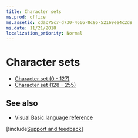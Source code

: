```yaml
---
title: Character sets
ms.prod: office
ms.assetid: cdac75c7-d730-4666-8c95-52169ee4c2d9
ms.date: 11/21/2018
localization_priority: Normal
---
```



# Character sets

- [Character set (0 - 127)](User-Interface-Help/character-set-0127.md)   
- [Character set (128 - 255)](User-Interface-Help/character-set-128255.md)
    

## See also

- [Visual Basic language reference](User-Interface-Help/visual-basic-language-reference.md)

[!include[Support and feedback](~/includes/feedback-boilerplate.md)]

